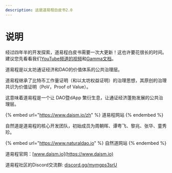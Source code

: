 ```yaml
---
description: 这是道易程白皮书2.0
---
```


# 说明

经过四年半的开发探索，道易程白皮书需要一次大更新！这也许要花很长的时间。建议您先看看我们[YouTube频道的视频](https://www.youtube.com/@daismcore8822)和[Gamma文档](https://gamma.app/public/1-ht43d86c5lhu0rn)。



道易程是以太坊通证经济和DAO的价值体系的公共治理层。

道易程继承了比特币工作量证明（和以太坊权益证明）的治理思想，其原创的治理共识为价值证明（PoV，Proof of Value）。

这意味着道易程是一个让 DAO暨dApp 繁衍生息，让通证经济蓬勃发展的公共治理层。

{% embed url="https://www.daism.io/zh" %}
道易程网站
{% endembed %}

自然道是道易程的核心开发团队，初始成员为周朝晖、谭粤飞、黎兆、张华、童秀珍。

{% embed url="https://www.naturaldao.io" %}
自然道网站
{% endembed %}

道易程官网：[www.daism.io](https://www.daism.io)

道易程社区的Discord交流群: [discord.gg/mymgps3srU](https://discord.gg/mymgps3srU)
